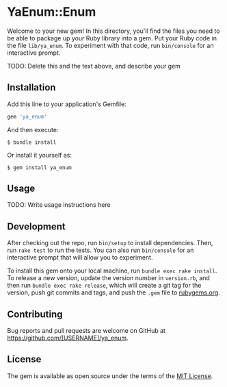 # YaEnum::Enum

Welcome to your new gem! In this directory, you'll find the files you need to be able to package up your Ruby library into a gem. Put your Ruby code in the file `lib/ya_enum`. To experiment with that code, run `bin/console` for an interactive prompt.

TODO: Delete this and the text above, and describe your gem

## Installation

Add this line to your application's Gemfile:

```ruby
gem 'ya_enum'
```

And then execute:

    $ bundle install

Or install it yourself as:

    $ gem install ya_enum

## Usage

TODO: Write usage instructions here

## Development

After checking out the repo, run `bin/setup` to install dependencies. Then, run `rake test` to run the tests. You can also run `bin/console` for an interactive prompt that will allow you to experiment.

To install this gem onto your local machine, run `bundle exec rake install`. To release a new version, update the version number in `version.rb`, and then run `bundle exec rake release`, which will create a git tag for the version, push git commits and tags, and push the `.gem` file to [rubygems.org](https://rubygems.org).

## Contributing

Bug reports and pull requests are welcome on GitHub at https://github.com/[USERNAME]/ya_enum.


## License

The gem is available as open source under the terms of the [MIT License](https://opensource.org/licenses/MIT).
